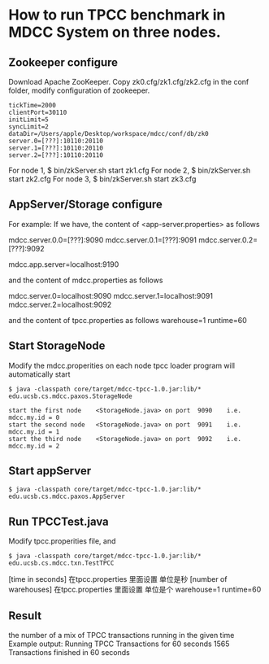 How to run TPCC benchmark in MDCC System on three nodes.
======
Zookeeper configure
---
Download Apache ZooKeeper.
Copy zk0.cfg/zk1.cfg/zk2.cfg in the conf folder, modify configuration of zookeeper.

	tickTime=2000
	clientPort=30110
	initLimit=5
	syncLimit=2
	dataDir=/Users/apple/Desktop/workspace/mdcc/conf/db/zk0
	server.0=[???]:10110:20110
	server.1=[???]:10110:20110
	server.2=[???]:10110:20110

For node 1,
$ bin/zkServer.sh start zk1.cfg
For node 2,
$ bin/zkServer.sh start zk2.cfg
For node 3,
$ bin/zkServer.sh start zk3.cfg

AppServer/Storage configure
---
For example:
If we have, the content of <app-server.properties> as follows

mdcc.server.0.0=[???]:9090
mdcc.server.0.1=[???]:9091
mdcc.server.0.2=[???]:9092

mdcc.app.server=localhost:9190

and the content of mdcc.properties as follows

mdcc.server.0=localhost:9090
mdcc.server.1=localhost:9091
mdcc.server.2=localhost:9092

and the content of tpcc.properties as follows
warehouse=1
runtime=60

Start StorageNode
---
Modify the mdcc.properities on each node
tpcc loader program will automatically start

	$ java -classpath core/target/mdcc-tpcc-1.0.jar:lib/* edu.ucsb.cs.mdcc.paxos.StorageNode

	start the first node 	<StorageNode.java> on port 	9090	i.e. mdcc.my.id = 0
	start the second node 	<StorageNode.java> on port 	9091	i.e. mdcc.my.id = 1
	start the third node 	<StorageNode.java> on port 	9092	i.e. mdcc.my.id = 2
	
Start appServer
---
	$ java -classpath core/target/mdcc-tpcc-1.0.jar:lib/* edu.ucsb.cs.mdcc.paxos.AppServer
	
Run TPCCTest.java
---
Modify tpcc.properities file, and

	$ java -classpath core/target/mdcc-tpcc-1.0.jar:lib/* edu.ucsb.cs.mdcc.txn.TestTPCC
	
[time in seconds] 在tpcc.properties 里面设置 单位是秒
[number of warehouses] 在tpcc.properties 里面设置 单位是个
warehouse=1
runtime=60

Result
---
the number of a mix of TPCC transactions running in the given time
Example output:
Running TPCC Transactions for 60 seconds
1565 Transactions finished in 60 seconds

